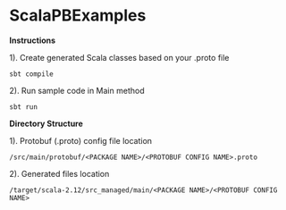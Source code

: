 # ScalaPBExamples

**Instructions**

1). Create generated Scala classes based on your .proto file

    sbt compile
    
2). Run sample code in Main method

    sbt run



**Directory Structure**

1). Protobuf (.proto) config file location

    /src/main/protobuf/<PACKAGE NAME>/<PROTOBUF CONFIG NAME>.proto

2). Generated files location

    /target/scala-2.12/src_managed/main/<PACKAGE NAME>/<PROTOBUF CONFIG NAME>
